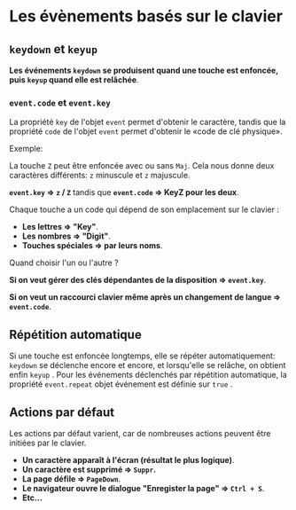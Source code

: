 # Les évènements basés sur le clavier

## `keydown` et `keyup`

**Les événements `keydown` se produisent quand une touche est enfoncée, puis `keyup` quand elle est relâchée**.

### `event.code` et `event.key`

La propriété `key` de l'objet `event` permet d'obtenir le caractère, tandis que la propriété `code` de l'objet `event` permet d'obtenir le «code de clé physique».

Exemple:

La touche `Z` peut être enfoncée avec ou sans `Maj`. Cela nous donne deux caractères différents: `z` minuscule et `z` majuscule.

**`event.key` => `z` / `Z`** tandis que **`event.code` => KeyZ pour les deux**.

Chaque touche a un code qui dépend de son emplacement sur le clavier :
* **Les lettres => "Key<lettre>"**.
* **Les nombres => "Digit<nombre>"**.
* **Touches spéciales => par leurs noms**.

Quand choisir l'un ou l'autre ?

**Si on veut gérer des clés dépendantes de la disposition => `event.key`**.

**Si on veut un raccourci clavier même après un changement de langue => `event.code`**.

## Répétition automatique

Si une touche est enfoncée longtemps, elle se répéter automatiquement: `keydown` se déclenche encore et encore, et lorsqu'elle se relâche, on obtient enfin `keyup` . Pour les événements déclenchés par répétition automatique, la propriété `event.repeat` objet événement est définie sur `true` .

## Actions par défaut

Les actions par défaut varient, car de nombreuses actions peuvent être initiées par le clavier.

* **Un caractère apparaît à l'écran (résultat le plus logique)**.
* **Un caractère est supprimé => `Suppr`.**
* **La page défile => `PageDown`**.
* **Le navigateur ouvre le dialogue "Enregister la page" => `Ctrl + S`**.
* **Etc...**
